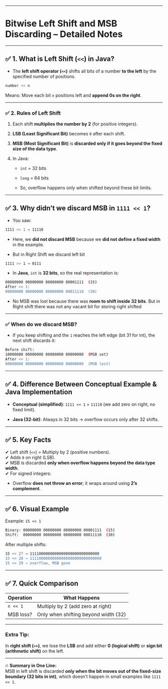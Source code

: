 
---

# **Bitwise Left Shift and MSB Discarding – Detailed Notes**

---

## ✅ **1. What is Left Shift (`<<`) in Java?**

- The **left shift operator (`<<`)** shifts all bits of a number **to the left** by the specified number of positions.
    
```java
number << n

```
    
Means: Move each bit `n` positions left and **append 0s on the right**.


---

### ✅ **2. Rules of Left Shift**

1. Each shift **multiplies the number by 2** (for positive integers).
    
2. **LSB (Least Significant Bit)** becomes `0` after each shift.
    
3. **MSB (Most Significant Bit)** is **discarded only if it goes beyond the fixed size of the data type**.
    
4. In Java:
    
    - `int` = 32 bits
        
    - `long` = 64 bits
        
    - So, overflow happens only when shifted beyond these bit limits.
        

---

## ✅ **3. Why didn’t we discard MSB in `1111 << 1`?**

- You saw:
    
```sh
1111 << 1 → 11110
```
    
- Here, we **did not discard MSB** because we **did not define a fixed width** in the example.
	
- But in Right Shift we discard left bit 
	
```sh
1111 >> 1 → 0111
```
    
- In **Java**, `int` is **32 bits**, so the real representation is:
	
```sh
00000000 00000000 00000000 00001111  (15)
After << 1:
00000000 00000000 00000000 00011110  (30)
```
    
- No MSB was lost because there was **room to shift inside 32 bits**. But in Right shift there was not any vacant bit for storing right shifted 
    

---

### ✅ **When do we discard MSB?**

- If you keep shifting and the `1` reaches the left edge (bit 31 for int), the next shift discards it:
    
```sh
Before shift:
10000000 00000000 00000000 00000000  (MSB set)
After << 1:
00000000 00000000 00000000 00000000  (MSB lost)
```

---

## ✅ **4. Difference Between Conceptual Example & Java Implementation**

- **Conceptual (simplified)**: `1111 << 1` = `11110` (we add zero on right, no fixed limit).
    
- **Java (32-bit)**: Always in 32 bits → overflow occurs only after 32 shifts.
    

---

## ✅ **5. Key Facts**

✔ Left shift (`<<`) = Multiply by 2 (positive numbers).  
✔ Adds `0` on right (LSB).  
✔ MSB is discarded **only when overflow happens beyond the data type width**.  
✔ For signed integers:

- Overflow **does not throw an error**; it wraps around using **2’s complement**.
    

---

## ✅ **6. Visual Example**

Example: `15 << 1`

```sh
Binary: 00000000 00000000 00000000 00001111  (15)
Shift:  00000000 00000000 00000000 00011110  (30)
```

After multiple shifts:

```sh
15 << 27 → 1111000000000000000000000000000
15 << 28 → 11110000000000000000000000000000
15 << 29 → overflow, MSB gone
```

---

## ✅ **7. Quick Comparison**

|**Operation**|**What Happens**|
|---|---|
|`n << 1`|Multiply by 2 (add zero at right)|
|MSB loss?|Only when shifting beyond width (32)|

---

### **Extra Tip:**

In **right shift (`>>`)**, we lose the **LSB** and add either **0 (logical shift)** or **sign bit (arithmetic shift)** on the left.

---

🔥 **Summary in One Line:**  
MSB in left shift is discarded **only when the bit moves out of the fixed-size boundary (32 bits in int)**, which doesn’t happen in small examples like `1111 << 1`.